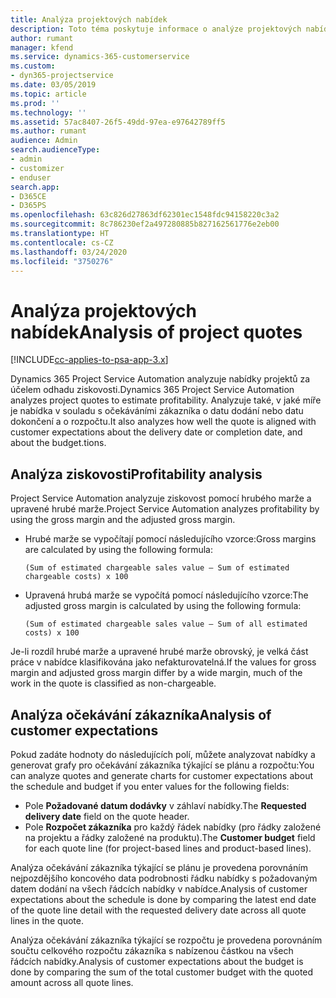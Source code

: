 ```yaml
---
title: Analýza projektových nabídek
description: Toto téma poskytuje informace o analýze projektových nabídek.
author: rumant
manager: kfend
ms.service: dynamics-365-customerservice
ms.custom:
- dyn365-projectservice
ms.date: 03/05/2019
ms.topic: article
ms.prod: ''
ms.technology: ''
ms.assetid: 57ac8407-26f5-49dd-97ea-e97642789ff5
ms.author: rumant
audience: Admin
search.audienceType:
- admin
- customizer
- enduser
search.app:
- D365CE
- D365PS
ms.openlocfilehash: 63c826d27863df62301ec1548fdc94158220c3a2
ms.sourcegitcommit: 8c786230ef2a497280885b827162561776e2eb00
ms.translationtype: HT
ms.contentlocale: cs-CZ
ms.lasthandoff: 03/24/2020
ms.locfileid: "3750276"
---
```

# <a name="analysis-of-project-quotes"></a><span data-ttu-id="b6b06-103">Analýza projektových nabídek</span><span class="sxs-lookup"><span data-stu-id="b6b06-103">Analysis of project quotes</span></span>

[!INCLUDE[cc-applies-to-psa-app-3.x](../includes/cc-applies-to-psa-app-3x.md)]

<span data-ttu-id="b6b06-104">Dynamics 365 Project Service Automation analyzuje nabídky projektů za účelem odhadu ziskovosti.</span><span class="sxs-lookup"><span data-stu-id="b6b06-104">Dynamics 365 Project Service Automation analyzes project quotes to estimate profitability.</span></span> <span data-ttu-id="b6b06-105">Analyzuje také, v jaké míře je nabídka v souladu s očekáváními zákazníka o datu dodání nebo datu dokončení a o rozpočtu.</span><span class="sxs-lookup"><span data-stu-id="b6b06-105">It also analyzes how well the quote is aligned with customer expectations about the delivery date or completion date, and about the budget.tions.</span></span>

## <a name="profitability-analysis"></a><span data-ttu-id="b6b06-106">Analýza ziskovosti</span><span class="sxs-lookup"><span data-stu-id="b6b06-106">Profitability analysis</span></span>

<span data-ttu-id="b6b06-107">Project Service Automation analyzuje ziskovost pomocí hrubého marže a upravené hrubé marže.</span><span class="sxs-lookup"><span data-stu-id="b6b06-107">Project Service Automation analyzes profitability by using the gross margin and the adjusted gross margin.</span></span>

- <span data-ttu-id="b6b06-108">Hrubé marže se vypočítají pomocí následujícího vzorce:</span><span class="sxs-lookup"><span data-stu-id="b6b06-108">Gross margins are calculated by using the following formula:</span></span>

  `
    (Sum of estimated chargeable sales value – Sum of estimated chargeable costs) x 100
  `
- <span data-ttu-id="b6b06-109">Upravená hrubá marže se vypočítá pomocí následujícího vzorce:</span><span class="sxs-lookup"><span data-stu-id="b6b06-109">The adjusted gross margin is calculated by using the following formula:</span></span>

  `
    (Sum of estimated chargeable sales value – Sum of all estimated costs) x 100
  `

<span data-ttu-id="b6b06-110">Je-li rozdíl hrubé marže a upravené hrubé marže obrovský, je velká část práce v nabídce klasifikována jako nefakturovatelná.</span><span class="sxs-lookup"><span data-stu-id="b6b06-110">If the values for gross margin and adjusted gross margin differ by a wide margin, much of the work in the quote is classified as non-chargeable.</span></span>

## <a name="analysis-of-customer-expectations"></a><span data-ttu-id="b6b06-111">Analýza očekávání zákazníka</span><span class="sxs-lookup"><span data-stu-id="b6b06-111">Analysis of customer expectations</span></span>

<span data-ttu-id="b6b06-112">Pokud zadáte hodnoty do následujících polí, můžete analyzovat nabídky a generovat grafy pro očekávání zákazníka týkající se plánu a rozpočtu:</span><span class="sxs-lookup"><span data-stu-id="b6b06-112">You can analyze quotes and generate charts for customer expectations about the schedule and budget if you enter values for the following fields:</span></span>

- <span data-ttu-id="b6b06-113">Pole **Požadované datum dodávky** v záhlaví nabídky.</span><span class="sxs-lookup"><span data-stu-id="b6b06-113">The **Requested delivery date** field on the quote header.</span></span>
- <span data-ttu-id="b6b06-114">Pole **Rozpočet zákazníka** pro každý řádek nabídky (pro řádky založené na projektu a řádky založené na produktu).</span><span class="sxs-lookup"><span data-stu-id="b6b06-114">The **Customer budget** field for each quote line (for project-based lines and product-based lines).</span></span>

<span data-ttu-id="b6b06-115">Analýza očekávání zákazníka týkající se plánu je provedena porovnáním nejpozdějšího koncového data podrobnosti řádku nabídky s požadovaným datem dodání na všech řádcích nabídky v nabídce.</span><span class="sxs-lookup"><span data-stu-id="b6b06-115">Analysis of customer expectations about the schedule is done by comparing the latest end date of the quote line detail with the requested delivery date across all quote lines in the quote.</span></span>

<span data-ttu-id="b6b06-116">Analýza očekávání zákazníka týkající se rozpočtu je provedena porovnáním součtu celkového rozpočtu zákazníka s nabízenou částkou na všech řádcích nabídky.</span><span class="sxs-lookup"><span data-stu-id="b6b06-116">Analysis of customer expectations about the budget is done by comparing the sum of the total customer budget with the quoted amount across all quote lines.</span></span>
